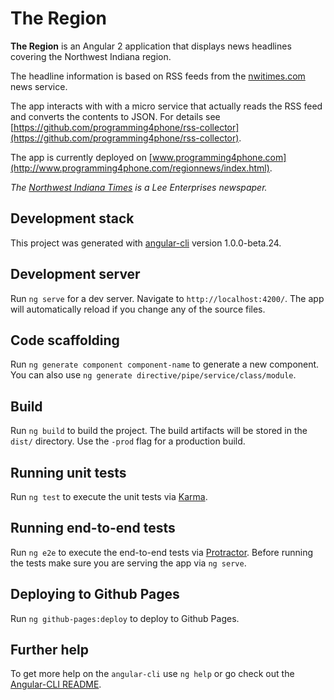 # The Region

**The Region** is an Angular 2 application that displays news headlines covering the Northwest Indiana region.

The headline information is based on RSS feeds from the [nwitimes.com](http://www.nwitimes.com/pages/rss/) news service.

The app interacts with with a micro service that actually reads the RSS feed and converts the contents to JSON. For details see [https://github.com/programming4phone/rss-collector](https://github.com/programming4phone/rss-collector).

The app is currently deployed on [www.programming4phone.com](http://www.programming4phone.com/regionnews/index.html).

*The [Northwest Indiana Times](http://www.nwitimes.com) is a Lee Enterprises newspaper.*

## Development stack
This project was generated with [angular-cli](https://github.com/angular/angular-cli) version 1.0.0-beta.24.

## Development server
Run `ng serve` for a dev server. Navigate to `http://localhost:4200/`. The app will automatically reload if you change any of the source files.

## Code scaffolding

Run `ng generate component component-name` to generate a new component. You can also use `ng generate directive/pipe/service/class/module`.

## Build

Run `ng build` to build the project. The build artifacts will be stored in the `dist/` directory. Use the `-prod` flag for a production build.

## Running unit tests

Run `ng test` to execute the unit tests via [Karma](https://karma-runner.github.io).

## Running end-to-end tests

Run `ng e2e` to execute the end-to-end tests via [Protractor](http://www.protractortest.org/).
Before running the tests make sure you are serving the app via `ng serve`.

## Deploying to Github Pages

Run `ng github-pages:deploy` to deploy to Github Pages.

## Further help

To get more help on the `angular-cli` use `ng help` or go check out the [Angular-CLI README](https://github.com/angular/angular-cli/blob/master/README.md).
